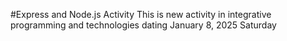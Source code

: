 #Express and Node.js Activity
    This is new activity in integrative programming and technologies dating January 8, 2025 Saturday
